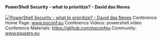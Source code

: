 ﻿#### PowerShell Security - what to prioritize? - David das Neves

[![PowerShell Security - what to prioritize? - David das Neves](https://i1.ytimg.com/vi/xy9voy_34js/hqdefault.jpg "PowerShell Security - what to prioritize? - David das Neves")](https://www.youtube.com/watch?v=xy9voy_34js)
Conference Home Page: www.psconf.eu
Conference Videos: powershell.video
Conference Materials: https://github.com/psconfeu
Community: www.psusers.eu


